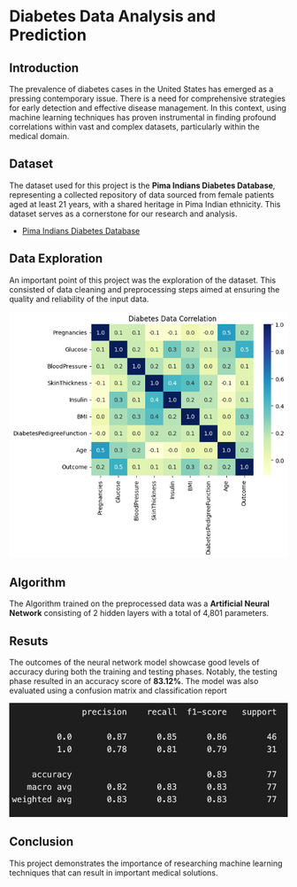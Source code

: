# Diabetes Data Analysis and Prediction

## Introduction

The prevalence of diabetes cases in the United States has emerged as a pressing contemporary issue. There is a need for comprehensive strategies for early detection and effective disease management. In this context, using machine learning techniques has proven instrumental in finding profound correlations within vast and complex datasets, particularly within the medical domain.

## Dataset

The dataset used for this project is the **Pima Indians Diabetes Database**, representing a collected repository of data sourced from female patients aged at least 21 years, with a shared heritage in Pima Indian ethnicity. This dataset serves as a cornerstone for our research and analysis.

- [Pima Indians Diabetes Database](https://www.kaggle.com/datasets/uciml/pima-indians-diabetes-database)

## Data Exploration 

An important point of this project was the exploration of the dataset. This consisted of data cleaning and preprocessing steps aimed at ensuring the quality and reliability of the input data.


![Diabetes Prediction Data Correlation](https://github.com/RobinRosculete/Diabetes-Prediction/blob/main/img/Diabetes%20Data%20Correlation.png)

## Algorithm
The Algorithm trained on the preprocessed data was a **Artificial Neural Network** consisting of 2 hidden layers with a total of 4,801 parameters.

## Resuts
The outcomes of the neural network model showcase good levels of accuracy during both the training and testing phases. Notably, the testing phase resulted in an accuracy score of **83.12%**. The model was also evaluated using a confusion matrix and classification report

![Diabetes Prediction Results](https://github.com/RobinRosculete/Diabetes-Prediction/blob/main/img/Diabetes%20Prediction%20Results.png)

## Conclusion
This project demonstrates the importance of researching machine learning techniques that can result in important medical solutions. 
